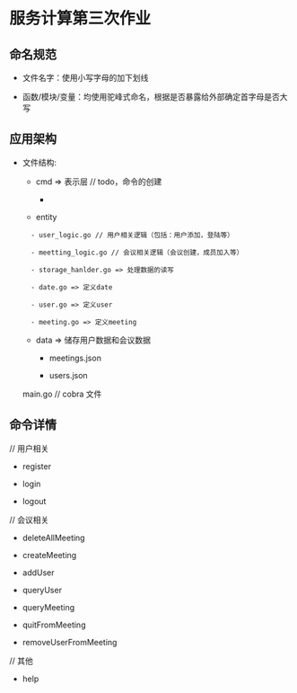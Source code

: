 # 服务计算第三次作业

## 命名规范

- 文件名字：使用小写字母的加下划线

- 函数/模块/变量：均使用驼峰式命名，根据是否暴露给外部确定首字母是否大写

## 应用架构

- 文件结构:
    - cmd => 表示层 // todo，命令的创建
    
        - 
    
    - entity 
    <!-- service => 编写业务逻辑，包括会议添加/删除，用户注册等 -->
        - user_logic.go // 用户相关逻辑（包括：用户添加，登陆等）

        - meetting_logic.go // 会议相关逻辑（会议创建，成员加入等）
  
    <!-- storage => 处理存储数据 -->

        - storage_hanlder.go => 处理数据的读写
        
        - date.go => 定义date
        
        - user.go => 定义user
        
        - meeting.go => 定义meeting
    
    - data => 储存用户数据和会议数据
    
        - meetings.json
    
        - users.json
    
    main.go // cobra 文件


## 命令详情

// 用户相关

- register

- login

- logout

// 会议相关

- deleteAllMeeting
 
- createMeeting

- addUser

- queryUser

- queryMeeting

- quitFromMeeting

- removeUserFromMeeting

// 其他

- help